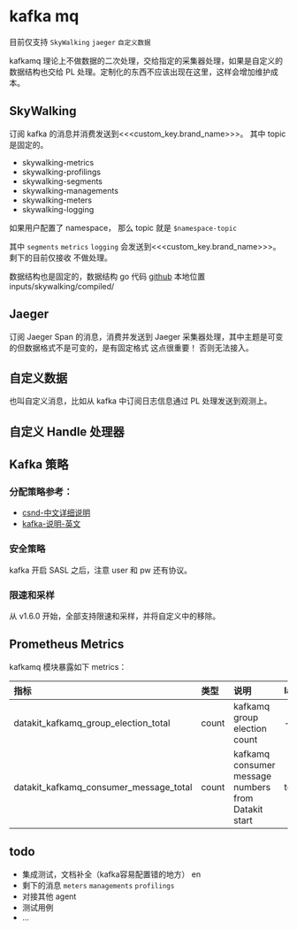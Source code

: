 # kafka mq

目前仅支持 `SkyWalking` `jaeger` `自定义数据`

kafkamq 理论上不做数据的二次处理，交给指定的采集器处理，如果是自定义的数据结构也交给 PL 处理。定制化的东西不应该出现在这里，这样会增加维护成本。

## SkyWalking
订阅 kafka 的消息并消费发送到<<<custom_key.brand_name>>>。 其中 topic 是固定的。

- skywalking-metrics
- skywalking-profilings 
- skywalking-segments
- skywalking-managements
- skywalking-meters
- skywalking-logging

如果用户配置了 namespace， 那么 topic 就是 `$namespace-topic`

其中 `segments` `metrics` `logging` 会发送到<<<custom_key.brand_name>>>。剩下的目前仅接收 不做处理。

数据结构也是固定的，数据结构 go 代码 [github](https://github.com/apache/skywalking-data-collect-protocol)  本地位置 inputs/skywalking/compiled/

## Jaeger 
订阅 Jaeger Span 的消息，消费并发送到 Jaeger 采集器处理，其中主题是可变的但数据格式不是可变的，是有固定格式 这点很重要！ 否则无法接入。


## 自定义数据
也叫自定义消息，比如从 kafka 中订阅日志信息通过 PL 处理发送到观测上。

## 自定义 Handle 处理器


## Kafka 策略

### 分配策略参考：

- [csnd-中文详细说明](https://blog.csdn.net/u010022158/article/details/106271208)
- [kafka-说明-英文](https://kafka.apache.org/10/javadoc/org/apache/kafka/clients/consumer/StickyAssignor.html)

### 安全策略
kafka 开启 SASL 之后，注意 user 和 pw 还有协议。

### 限速和采样
从 v1.6.0 开始，全部支持限速和采样，并将自定义中的移除。

## Prometheus Metrics

kafkamq 模块暴露如下 metrics：

| 指标                                     | 类型    | 说明                                                  | labels                 |
|:---------------------------------------|:------|:----------------------------------------------------|:-----------------------|
| datakit_kafkamq_group_election_total   | count | kafkamq group election count                        | -                      |
| datakit_kafkamq_consumer_message_total | count | kafkamq consumer message numbers from Datakit start | topic,partition,status |



## todo
- 集成测试，文档补全（kafka容易配置错的地方） en
- 剩下的消息 `meters` `managements` `profilings`
- 对接其他 agent
- 测试用例
- ...